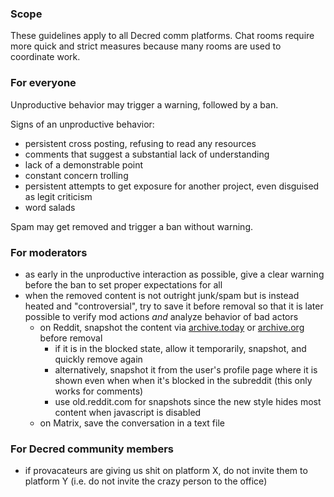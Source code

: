 ### Scope

These guidelines apply to all Decred comm platforms. Chat rooms require more quick and strict measures because many rooms are used to coordinate work.

### For everyone

Unproductive behavior may trigger a warning, followed by a ban.

Signs of an unproductive behavior:

- persistent cross posting, refusing to read any resources
- comments that suggest a substantial lack of understanding
- lack of a demonstrable point
- constant concern trolling
- persistent attempts to get exposure for another project, even disguised as legit criticism
- word salads

Spam may get removed and trigger a ban without warning.

### For moderators

- as early in the unproductive interaction as possible, give a clear warning before the ban to set proper expectations for all
- when the removed content is not outright junk/spam but is instead heated and "controversial", try to save it before removal so that it is later possible to verify mod actions _and_ analyze behavior of bad actors
  - on Reddit, snapshot the content via [archive.today](https://archive.today/) or [archive.org](https://web.archive.org/) before removal
    - if it is in the blocked state, allow it temporarily, snapshot, and quickly remove again
    - alternatively, snapshot it from the user's profile page where it is shown even when when it's blocked in the subreddit (this only works for comments)
    - use old.reddit.com for snapshots since the new style hides most content when javascript is disabled
  - on Matrix, save the conversation in a text file

### For Decred community members

- if provacateurs are giving us shit on platform X, do not invite them to platform Y (i.e. do not invite the crazy person to the office)
